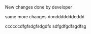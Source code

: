 New changes done by developer

some more changes dondddddddeddd


ccccccdfgfsdgfsdgdfs
sdfgdfgdfsgdfsg

